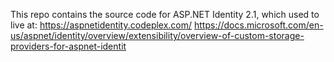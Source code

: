 This repo contains the source code for ASP.NET Identity 2.1, which used to live at: https://aspnetidentity.codeplex.com/
https://docs.microsoft.com/en-us/aspnet/identity/overview/extensibility/overview-of-custom-storage-providers-for-aspnet-identit
